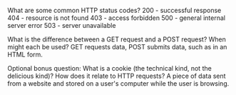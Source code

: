 What are some common HTTP status codes?
200 - successful response
404 - resource is not found
403 - access forbidden
500 - general internal server error
503 - server unavailable

What is the difference between a GET request and a POST request? When might each be used?
GET requests data, POST submits data, such as in an HTML form.

Optional bonus question: What is a cookie (the technical kind, not the delicious kind)? How does it relate to HTTP requests?
A piece of data sent from a website and stored on a user's computer while the user is browsing.